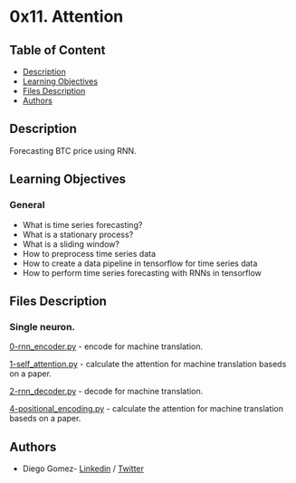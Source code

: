 # 0x11. Attention

## Table of Content
* [Description](#description)
* [Learning Objectives](#learning-objectives)
* [Files Description](#files-description)
* [Authors](#authors)

## Description
Forecasting BTC price using RNN.


## Learning Objectives
### General


- What is time series forecasting?
- What is a stationary process?
- What is a sliding window?
- How to preprocess time series data
- How to create a data pipeline in tensorflow for time series data
- How to perform time series forecasting with RNNs in tensorflow



## Files Description

### Single neuron.

[0-rnn_encoder.py](0-rnn_encoder.py) - encode for machine translation.

[1-self_attention.py](1-self_attention.py) - calculate the attention for machine translation baseds on a paper.

[2-rnn_decoder.py](2-rnn_decoder.py) - decode for machine translation.

[4-positional_encoding.py](4-positional_encoding.py) - calculate the attention for machine translation baseds on a paper.

[]()

## Authors
* Diego Gomez- [Linkedin](https://www.linkedin.com/in/diego-g%C3%B3mez-8861b61a1/) / [Twitter](https://twitter.com/dagomez2530)
